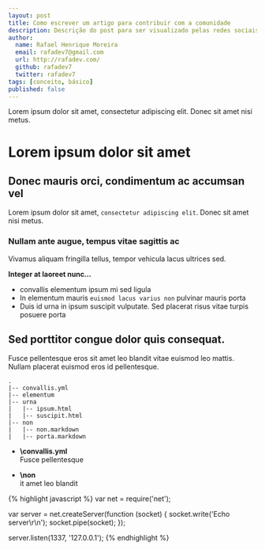 ```yaml
---
layout: post
title: Como escrever um artigo para contribuir com a comunidade
description: Descrição do post para ser visualizado pelas redes sociais e otimizado nos mecanismo de buscas.
author:
  name: Rafael Henrique Moreira
  email: rafadev7@gmail.com
  url: http://rafadev.com/
  github: rafadev7
  twitter: rafadev7
tags: [conceito, básico]
published: false
---
```


Lorem ipsum dolor sit amet, consectetur adipiscing elit. Donec sit amet nisi metus. 

# Lorem ipsum dolor sit amet

## Donec mauris orci, condimentum ac accumsan vel

Lorem ipsum dolor sit amet, <code>consectetur adipiscing elit</code>. Donec sit amet nisi metus.

###  Nullam ante augue, tempus vitae sagittis ac

Vivamus aliquam fringilla tellus, tempor vehicula lacus ultrices sed.

**Integer at laoreet nunc...**

- convallis elementum ipsum mi sed ligula
- In elementum mauris <code>euismod lacus varius non</code> pulvinar mauris porta
- Duis id urna in ipsum suscipit vulputate. Sed placerat risus vitae turpis posuere porta

## Sed porttitor congue dolor quis consequat.

Fusce pellentesque eros sit amet leo blandit vitae euismod leo mattis. Nullam placerat euismod eros id pellentesque.

    .
    |-- convallis.yml
    |-- elementum
    |-- urna
    |   |-- ipsum.html
    |   |-- suscipit.html
    |-- non
    |   |-- non.markdown
    |   |-- porta.markdown


- **\convallis.yml**  
  Fusce pellentesque

- **\non**  
  it amet leo blandit

{% highlight javascript %}
var net = require('net');

var server = net.createServer(function (socket) {
  socket.write('Echo server\r\n');
  socket.pipe(socket);
});

server.listen(1337, '127.0.0.1');
{% endhighlight %}
